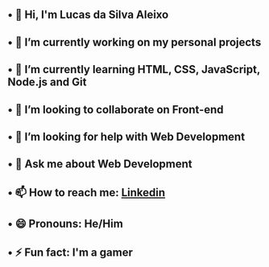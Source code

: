 ## • 👋 Hi, I'm Lucas da Silva Aleixo
## • 🔭 I’m currently working on my personal projects
## • 🌱 I’m currently learning HTML, CSS, JavaScript, Node.js and Git
## • 👯 I’m looking to collaborate on Front-end
## • 🤔 I’m looking for help with Web Development
## • 💬 Ask me about Web Development
## • 📫 How to reach me: [Linkedin](https://www.linkedin.com/in/lucasdasilvaaleixo/)
## • 😄 Pronouns: He/Him
## • ⚡ Fun fact: I'm a gamer

<!--
**LucasdaSilvaAleixo/LucasdaSilvaAleixo** is a ✨ _special_ ✨ repository because its `README.md` (this file) appears on your GitHub profile.

Here are some ideas to get you started:

- 🔭 I’m currently working on ...
- 🌱 I’m currently learning ...
- 👯 I’m looking to collaborate on ...
- 🤔 I’m looking for help with ...
- 💬 Ask me about ...
- 📫 How to reach me: ...
- 😄 Pronouns: ...
- ⚡ Fun fact: ...
-->
